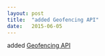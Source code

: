 ```yaml
---
layout: post
title:  "added Geofencing API"
date:   2015-06-05
---
```


added [Geofencing API](/spec/)

